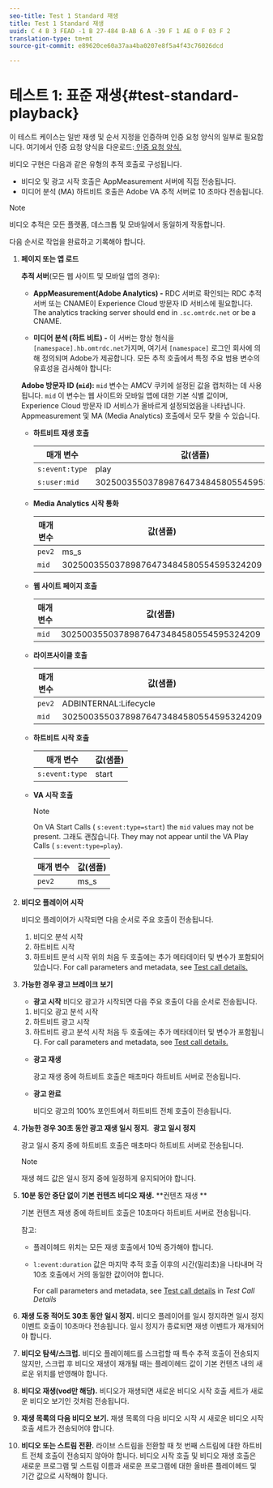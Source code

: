 ```yaml
---
seo-title: Test 1 Standard 재생
title: Test 1 Standard 재생
uuid: C 4 B 3 FEAD -1 B 27-484 B-AB 6 A -39 F 1 AE 0 F 03 F 2
translation-type: tm+mt
source-git-commit: e89620ce60a37aa4ba0207e8f5a4f43c76026dcd

---
```



# 테스트 1: 표준 재생{#test-standard-playback}

이 테스트 케이스는 일반 재생 및 순서 지정을 인증하며 인증 요청 양식의 일부로 필요합니다. 여기에서 인증 요청 양식을 다운로드:[ 인증 요청 양식.](cert_req_form_nielsen.docx)

비디오 구현은 다음과 같은 유형의 추적 호출로 구성됩니다.
* 비디오 및 광고 시작 호출은 AppMeasurement 서버에 직접 전송됩니다.
* 미디어 분석 (MA) 하트비트 호출은 Adobe VA 추적 서버로 10 초마다 전송됩니다.

>[!NOTE]
>비디오 추적은 모든 플랫폼, 데스크톱 및 모바일에서 동일하게 작동합니다.

다음 순서로 작업을 완료하고 기록해야 합니다.

1. **페이지 또는 앱 로드**

   **추적 서버**(모든 웹 사이트 및 모바일 앱의 경우):

   * **AppMeasurement(Adobe Analytics) -** RDC 서버로 확인되는 RDC 추적 서버 또는 CNAME이 Experience Cloud 방문자 ID 서비스에 필요합니다. The analytics tracking server should end in `.sc.omtrdc.net` or be a CNAME.

   * **미디어 분석 (하트 비트) -** 이 서버는 항상 형식을 `[namespace].hb.omtrdc.net`가지며, 여기서 `[namespace]` 로그인 회사에 의해 정의되며 Adobe가 제공합니다.
   모든 추적 호출에서 특정 주요 범용 변수의 유효성을 검사해야 합니다:

   **Adobe 방문자 ID (`mid`):** `mid` 변수는 AMCV 쿠키에 설정된 값을 캡처하는 데 사용됩니다. `mid` 이 변수는 웹 사이트와 모바일 앱에 대한 기본 식별 값이며, Experience Cloud 방문자 ID 서비스가 올바르게 설정되었음을 나타냅니다. Appmeasurement 및 MA (Media Analytics) 호출에서 모두 찾을 수 있습니다.

   * **하트비트 재생 호출**

      | 매개 변수 | 값(샘플) |
      |---|---|
      | `s:event:type` | play |
      | `s:user:mid` | 30250035503789876473484580554595324209 |

   * **Media Analytics 시작 통화**

      | 매개 변수 | 값(샘플) |
      |---|---|
      | `pev2` | ms_s |
      | `mid` | 30250035503789876473484580554595324209 |

   * **웹 사이트 페이지 호출**

      | 매개 변수 | 값(샘플) |
      |---|---|
      | `mid` | 30250035503789876473484580554595324209 |

   * **라이프사이클 호출**

      | 매개 변수 | 값(샘플) |
      |---|---|
      | `pev2` | ADBINTERNAL:Lifecycle |
      | `mid` | 30250035503789876473484580554595324209 |

   * **하트비트 시작 호출**

      | 매개 변수 | 값(샘플) |
      |---|---|
      | `s:event:type` | start |

   * **VA 시작 호출**

      >[!NOTE]
      >
      >On VA Start Calls ( `s:event:type=start`) the `mid` values may not be present. 그래도 괜찮습니다. They may not appear until the VA Play Calls ( `s:event:type=play`).

      | 매개 변수 | 값(샘플) |
      |---|---|
      | `pev2` | ms_s |


1. **비디오 플레이어 시작**

   비디오 플레이어가 시작되면 다음 순서로 주요 호출이 전송됩니다.

   1. 비디오 분석 시작
   1. 하트비트 시작
   1. 하트비트 분석 시작
   위의 처음 두 호출에는 추가 메타데이터 및 변수가 포함되어 있습니다. For call parameters and metadata, see [Test call details.](/help/sdk-implement/validation/test-call-details.md)

1. **가능한 경우 광고 브레이크 보기**

   * **광고 시작**
   비디오 광고가 시작되면 다음 주요 호출이 다음 순서로 전송됩니다.

   1. 비디오 광고 분석 시작
   1. 하트비트 광고 시작
   1. 하트비트 광고 분석 시작
   처음 두 호출에는 추가 메타데이터 및 변수가 포함됩니다. For call parameters and metadata, see [Test call details.](/help/sdk-implement/validation/test-call-details.md#section_wz3_yff_f2b)

   * **광고 재생**

      광고 재생 중에 하트비트 호출은 매초마다 하트비트 서버로 전송됩니다.

   * **광고 완료**

      비디오 광고의 100% 포인트에서 하트비트 전체 호출이 전송됩니다.



1. **가능한 경우 30초 동안 광고 재생 일시 정지.**  **광고 일시 정지**

   광고 일시 중지 중에 하트비트 호출은 매초마다 하트비트 서버로 전송됩니다.

   >[!NOTE]
   >
   >재생 헤드 값은 일시 정지 중에 일정하게 유지되어야 합니다.

1. **10분 동안 중단 없이 기본 컨텐츠 비디오 재생.** **컨텐츠 재생 **

   기본 컨텐츠 재생 중에 하트비트 호출은 10초마다 하트비트 서버로 전송됩니다.

   참고:

   * 플레이헤드 위치는 모든 재생 호출에서 10씩 증가해야 합니다.
   * `l:event:duration` 값은 마지막 추적 호출 이후의 시간(밀리초)을 나타내며 각 10초 호출에서 거의 동일한 값이어야 합니다.

      For call parameters and metadata, see [Test call details](/help/sdk-implement/validation/test-call-details.md#section_u1l_1gf_f2b) in *Test Call Details*

1. **재생 도중 적어도 30초 동안 일시 정지.** 비디오 플레이어를 일시 정지하면 일시 정지 이벤트 호출이 10초마다 전송됩니다. 일시 정지가 종료되면 재생 이벤트가 재개되어야 합니다.

1. **비디오 탐색/스크럽.** 비디오 플레이헤드를 스크럽할 때 특수 추적 호출이 전송되지 않지만, 스크럽 후 비디오 재생이 재개될 때는 플레이헤드 값이 기본 컨텐츠 내의 새로운 위치를 반영해야 합니다.

1. **비디오 재생(vod만 해당).** 비디오가 재생되면 새로운 비디오 시작 호출 세트가 새로운 비디오 보기인 것처럼 전송됩니다.

1. **재생 목록의 다음 비디오 보기.** 재생 목록의 다음 비디오 시작 시 새로운 비디오 시작 호출 세트가 전송되어야 합니다.

1. **비디오 또는 스트림 전환.** 라이브 스트림을 전환할 때 첫 번째 스트림에 대한 하트비트 전체 호출이 전송되지 않아야 합니다. 비디오 시작 호출 및 비디오 재생 호출은 새로운 프로그램 및 스트림 이름과 새로운 프로그램에 대한 올바른 플레이헤드 및 기간 값으로 시작해야 합니다.

